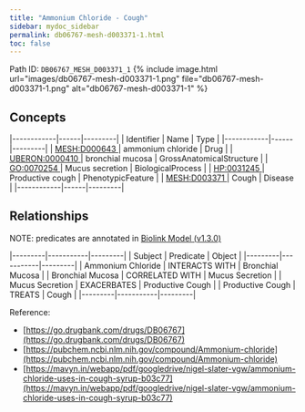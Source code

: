 ```yaml
---
title: "Ammonium Chloride - Cough"
sidebar: mydoc_sidebar
permalink: db06767-mesh-d003371-1.html
toc: false 
---
```



Path ID: `DB06767_MESH_D003371_1`
{% include image.html url="images/db06767-mesh-d003371-1.png" file="db06767-mesh-d003371-1.png" alt="db06767-mesh-d003371-1" %}

## Concepts

|------------|------|---------|
| Identifier | Name | Type    |
|------------|------|---------|
| <a href="https://identifiers.org/MESH:D000643">MESH:D000643 </a> | ammonium chloride | Drug |
| <a href="https://identifiers.org/UBERON:0000410">UBERON:0000410 </a> | bronchial mucosa | GrossAnatomicalStructure |
| <a href="https://identifiers.org/GO:0070254">GO:0070254 </a> | Mucus secretion | BiologicalProcess |
| <a href="https://identifiers.org/HP:0031245">HP:0031245 </a> | Productive cough | PhenotypicFeature |
| <a href="https://identifiers.org/MESH:D003371">MESH:D003371 </a> | Cough | Disease |
|------------|------|---------|

## Relationships


NOTE: predicates are annotated in <a href="https://github.com/biolink/biolink-model/releases/tag/v1.3.0">Biolink Model (v1.3.0)</a>

|---------|-----------|---------|
| Subject | Predicate | Object  |
|---------|-----------|---------|
| Ammonium Chloride | INTERACTS WITH | Bronchial Mucosa |
| Bronchial Mucosa | CORRELATED WITH | Mucus Secretion |
| Mucus Secretion | EXACERBATES | Productive Cough |
| Productive Cough | TREATS | Cough |
|---------|-----------|---------|

Reference: 
  - [https://go.drugbank.com/drugs/DB06767](https://go.drugbank.com/drugs/DB06767)
  - [https://pubchem.ncbi.nlm.nih.gov/compound/Ammonium-chloride](https://pubchem.ncbi.nlm.nih.gov/compound/Ammonium-chloride)
  - [https://mavyn.in/webapp/pdf/googledrive/nigel-slater-vgw/ammonium-chloride-uses-in-cough-syrup-b03c77](https://mavyn.in/webapp/pdf/googledrive/nigel-slater-vgw/ammonium-chloride-uses-in-cough-syrup-b03c77)
